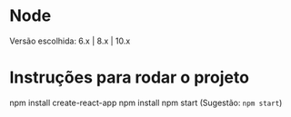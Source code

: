# Node
Versão escolhida: 6.x | 8.x | 10.x

# Instruções para rodar o projeto
npm install create-react-app
npm install
npm start
(Sugestão: `npm start`)